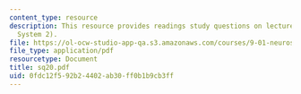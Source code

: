 ```yaml
---
content_type: resource
description: This resource provides readings study questions on lecture 20 (Motor
  System 2).
file: https://ol-ocw-studio-app-qa.s3.amazonaws.com/courses/9-01-neuroscience-and-behavior-fall-2003/0fdc12f592b24402ab30ff0b1b9cb3ff_sq20.pdf
file_type: application/pdf
resourcetype: Document
title: sq20.pdf
uid: 0fdc12f5-92b2-4402-ab30-ff0b1b9cb3ff
---
```

